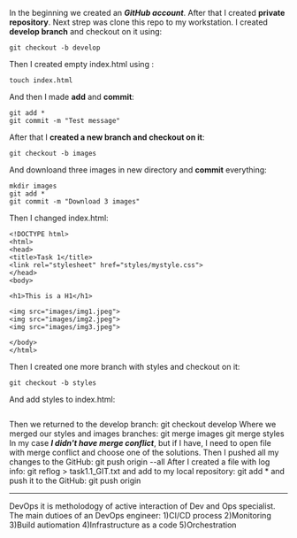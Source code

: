 In the beginning we created an ***GitHub account***. After that I created **private repository**. Next strep was clone this repo to my workstation. 
I created **develop branch** and checkout on it using: 
```
git checkout -b develop
```
Then I created empty index.html using :
```
touch index.html
```
And then I made **add** and **commit**:
```
git add *
git commit -m "Test message"
```
After that I **created a new branch and checkout on it**:
```
git checkout -b images
```
And downloand three images in new directory and **commit** everything:
```
mkdir images
git add *
git commit -m "Download 3 images"
```
Then I changed index.html:
```
<!DOCTYPE html>
<html>
<head>
<title>Task 1</title>
<link rel="stylesheet" href="styles/mystyle.css">
</head>
<body>

<h1>This is a H1</h1>

<img src="images/img1.jpeg">
<img src="images/img2.jpeg">
<img src="images/img3.jpeg">

</body>
</html>
```
Then I created one more branch with styles and checkout on it:
```
git checkout -b styles
```
And add styles to index.html:
```

```
Then we returned to the develop branch:
git checkout develop
Where we merged our styles and images branches: 
git merge images
git merge styles
In my case ***I didn't have merge conflict***, but if I have, I need to open file with merge conflict and choose one of the solutions.
Then I pushed all my changes to the GitHub:
git push origin --all
After I created a file with log info:
git reflog > task1.1_GIT.txt
and add to my local repository:
git add * 
and push it to the GitHub:
git push origin

------------------------------------------------


DevOps it is metholodogy of active interaction of Dev and Ops specialist.
The main dutioes of an DevOps engineer:
1)CI/CD process
2)Monitoring
3)Build autiomation
4)Infrastructure as a code
5)Orchestration

